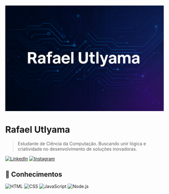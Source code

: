 ![Banner](https://github.com/rafaelutiyama/rafaelutiyama/blob/main/bannerRafael.png)


# Rafael UtIyama

> Estudante de Ciência da Computação. Buscando unir lógica e criatividade no desenvolvimento de soluções inovadoras.

[![LinkedIn](https://img.shields.io/badge/LinkedIn-blue?logo=linkedin)](https://linkedin.com/in/seu-usuario)
[![Instagram](https://img.shields.io/badge/Instagram-E4405F?logo=instagram&logoColor=white)](https://instagram.com/rafaelutiyama)

## 🧠 Conhecimentos
![HTML](https://img.shields.io/badge/HTML5-E34F26?logo=html5&logoColor=white)
![CSS](https://img.shields.io/badge/CSS3-1572B6?logo=css3&logoColor=white)
![JavaScript](https://img.shields.io/badge/JavaScript-F7DF1E?logo=javascript&logoColor=black)
![Node.js](https://img.shields.io/badge/Node.js-339933?logo=node.js&logoColor=white)
